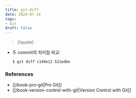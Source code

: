 ```yaml
---
title: git-diff
date: 2024-07-14
tags:
- Git
draft: false
---
```



> [!quote]

- 두 commit의 차이점 비교:
    ```shellsession
    $ git diff c149e12 521edbe
    ```


### References
- [[/book-pro-git|Pro Git]]
- [[/book-version-control-with-git|Version Control with Git]]